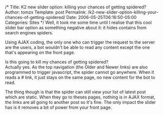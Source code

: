 /*
 Title: K2 new slider option: killing your chances of getting spidered?
 Author: tomzx
 Template: post
 Permalink: /k2-new-slider-option-killing-your-chances-of-getting-spidered/
 Date: 2006-05-25T06:16:50-05:00
 Categories: Sites
*/
Well, it took me some time until I realise that this cool slider bar option as something negative about it: it hides contains from search engines spiders.

Using AJAX coding, the only one who can trigger the request to the server are the users, a bot wouldn't be able to read any content except the one that's appearing on the front page.

Is this going to kill my chances of getting spidered?  
Actually yes. As the top navigation (the ­­Older and Newer links) are also programmed to trigger javascript, the spider cannot go anywhere. When it reads a # link, it just stays on the same page, no new content for the bot to read.

The thing though is that the spider can still view your list of latest post which are static. When they go to theses pages, nothing is in AJAX format, the links are all going to another post so it's fine. The only impact the slider has is it removes a bit of power from your front page.